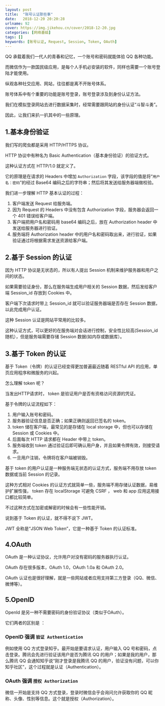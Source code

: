 ```yaml
---
layout: post
title:  "账号认证那些事"
date:   2018-12-20 20:20:28
urlname: 92
cover: https://img.jikehou.cn/cover/2018-12-20.jpg
categories: [网络基础]
tags: []
keywords: [账号认证, Request, Session, Token, OAuth]
---
```

QQ 承载着我们一代人的青春和记忆，一个账号和密码就能体验 QQ 各种功能。

而微信作为一款国民级应用，是每个人手机必安装的软件，同样也需要一个账号登陆才能使用。

纵观各种社交应用、网站，往往都是离不开账号体系。

账号体系中有个重要的功能是账号登录，账号登录涉及到身份认证方法。

我们在模拟登录网站去进行数据采集时，经常需要跟网站的身份认证“斗智斗勇”。

因此，让我们来扒一扒其中的一些原理。
<!-- more -->
## 1.基本身份验证

我们写的爬虫都是采用 HTTP/HTTPS 协议。

HTTP 协议中有种名为 Basic Authentication（基本身份验证）的验证方式。

这种认证方式在 HTTP/1.0 就定义了。

它的原理是在请求的 Headers 中增加 `Authorization` 字段，该字段的值是将“`用户名：密码`”的经过 Base64 编码之后的字符串；然后将其发送给服务器端做校验。

我们进一步理解 HTTP 基本认证的过程：
1. 客户端发送 Request 给服务端。
2. 因为 Request 的 Headers 中没有包含 Authorization 字段，服务器会返回一个 401 错误给客户端。
3. 客户端把用户名和密码用 base64 编码之后，放在 Authorization header 中发送给服务器进行验证。
4. 服务端将 Authorization header 中的用户名和密码取出来，进行验证，如果验证通过将根据需求发送资源给客户端。


## 2.基于 Session 的认证

因为 HTTP 协议是无状态的，所以有人提出 Session 机制来维护服务器和用户之间的状态。

如果需要验证身份，那么在服务端生成用户相关的 Session 数据，然后发给客户端 Session_id 存放到 Cookies 中。

客户端下次请求时带上 Session_id 就可以验证服务器端是否存在 Session 数据，以此完成用户认证。

这种 Session 认证是网站平常用的比较多。

这种认证方式，可以更好的在服务端对会话进行控制，安全性比较高(Session_id 随机），但是服务端需要存储 Session 数据(如内存或数据库）。

## 3.基于 Token 的认证

基于 Token（令牌）的认证已经变得更加普遍最近随着 RESTful API 的应用，单页应用程序和微服务的兴起。

怎么理解 token 呢？

当发出HTTP请求时， token 是验证用户是否有资格访问资源的凭证。

基于令牌的认证流程如下：
1. 用户输入账号和密码。
2. 服务器验证信息是否正确；如果正确则返回已签名的 token。
3. token 储在客户端，最常见的是存储在 local storage 中，但也可以存储在 Session 或 Cookies 中。
4. 后面每次 HTTP 请求都在 Header 中带上 token。
5. 服务端收到 token 通过验证后即可确认用户身，并且如果令牌有效，则接受请求。
6. 一旦用户注销，令牌将在客户端被销毁。

基于 token 的用户认证是一种服务端无状态的认证方式，服务端不用存放 token 数据或当前 Session 的记录。

这种方式相对 Cookies 的认证方式就简单一些，服务端不用存储认证数据，易维护扩展性强， token 存在 localStorage 可避免 CSRF ， web 和 app 应用这用接口都比较简单。

不过这种方式在加密或解密的时候会有一些性能开销。

说到基于 Token 的认证，就不得不说下 JWT。

JWT 全称是“JSON Web Token”，它是一种基于 Token 的认证标准。

## 4.OAuth

OAuth 是一种认证协议，允许用户对没有密码的服务器执行认证。 

OAuth 存在很多版本，OAuth 1.0，OAuth 1.0a 和 OAuth 2.0。

OAuth 认证也是很好理解，就是一些网站或者应用支持第三方登录（QQ、微信、微博等）。

## 5.OpenID

OpenId 是另一种不需要密码的身份验证协议（类似于OAuth）。

它们两者的区别是 ：

### OpenID 强调 `验证 Authentication`

例如使用 QQ 方式登录知乎。最开始是要请求认证，用户输入 QQ 号和密码，点击登录。腾讯会先进行验证该用户是否为腾讯 QQ 的用户；如果是我的用户，那么腾讯 QQ 会通知知乎说“刚才登录是我腾讯 QQ 的用户，验证没有问题，可以你知乎社区”，这个过程就是认证（Authentication）。

### OAuth 强调 `授权 Authorization`

微信一开始是支持 QQ 方式登录，登录时微信会乎会询问允许获取你的 QQ 昵称、头像、性别等信息。这个就是授权（Authorization）。